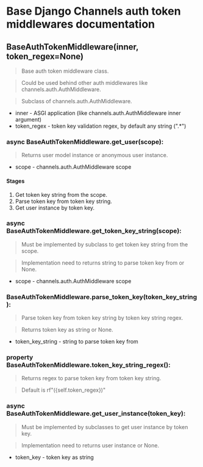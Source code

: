 # Base Django Channels auth token middlewares documentation


## BaseAuthTokenMiddleware(inner, token_regex=None)
> Base auth token middleware class.

> Could be used behind other auth middlewares like channels.auth.AuthMiddleware.

> Subclass of channels.auth.AuthMiddleware.

- inner - ASGI application (like channels.auth.AuthMiddleware inner argument)
- token_regex - token key validation regex, by default any string (".*")


### async BaseAuthTokenMiddleware.get_user(scope):
> Returns user model instance or anonymous user instance.

- scope - channels.auth.AuthMiddleware scope

#### Stages
1. Get token key string from the scope.
2. Parse token key from token key string.
3. Get user instance by token key.


### async BaseAuthTokenMiddleware.get_token_key_string(scope):
> Must be implemented by subclass to get token key string from the scope.

> Implementation need to returns string to parse token key from or None.

- scope - channels.auth.AuthMiddleware scope


### BaseAuthTokenMiddleware.parse_token_key(token_key_string):
> Parse token key from token key string by token key string regex.

> Returns token key as string or None.

- token_key_string - string to parse token key from


### property BaseAuthTokenMiddleware.token_key_string_regex():
> Returns regex to parse token key from token key string.

> Default is rf"({self.token_regex})"


### async BaseAuthTokenMiddleware.get_user_instance(token_key):
> Must be implemented by subclasses to get user instance by token key.

> Implementation need to returns user instance or None.

- token_key - token key as string
